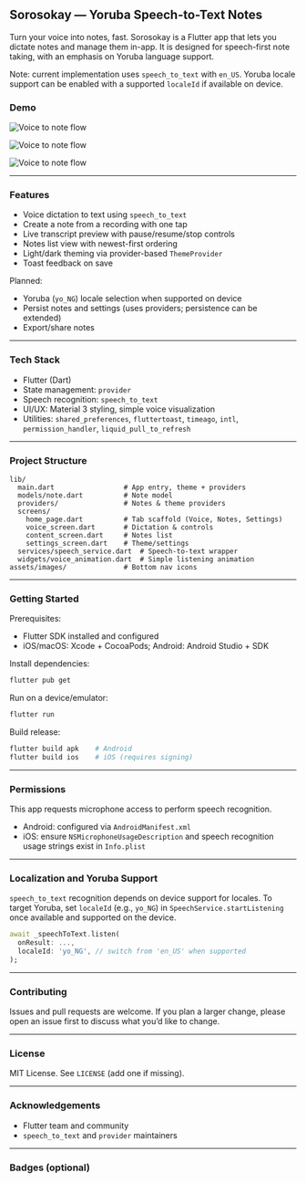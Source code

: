 ## Sorosokay — Yoruba Speech-to-Text Notes

Turn your voice into notes, fast. Sorosokay is a Flutter app that lets you dictate notes and manage them in-app. It is designed for speech-first note taking, with an emphasis on Yoruba language support.

Note: current implementation uses `speech_to_text` with `en_US`. Yoruba locale support can be enabled with a supported `localeId` if available on device.

### Demo

<!-- Add your GIF/video demo links or images here -->
<!-- Example: -->

![Voice to note flow](docs/videos/tts_demo.gif)

![Voice to note flow](docs/videos/theme_demo.gif)

![Voice to note flow](docs/videos/create_note_demo.gif)

<!-- ![Notes list screen](docs/screens/notes_list.png) -->

<!-- ### Screenshots -->

<!-- Replace placeholders with your actual images -->
<!-- ![Home - Voice](docs/screens/home_voice.png) -->
<!-- ![Notes - List](docs/screens/notes_list.png) -->
<!-- ![Settings](docs/screens/settings.png) -->

---

### Features

- Voice dictation to text using `speech_to_text`
- Create a note from a recording with one tap
- Live transcript preview with pause/resume/stop controls
- Notes list view with newest-first ordering
- Light/dark theming via provider-based `ThemeProvider`
- Toast feedback on save

Planned:

- Yoruba (`yo_NG`) locale selection when supported on device
- Persist notes and settings (uses providers; persistence can be extended)
- Export/share notes

---

### Tech Stack

- Flutter (Dart)
- State management: `provider`
- Speech recognition: `speech_to_text`
- UI/UX: Material 3 styling, simple voice visualization
- Utilities: `shared_preferences`, `fluttertoast`, `timeago`, `intl`, `permission_handler`, `liquid_pull_to_refresh`

---

### Project Structure

```
lib/
  main.dart                 # App entry, theme + providers
  models/note.dart          # Note model
  providers/                # Notes & theme providers
  screens/
    home_page.dart          # Tab scaffold (Voice, Notes, Settings)
    voice_screen.dart       # Dictation & controls
    content_screen.dart     # Notes list
    settings_screen.dart    # Theme/settings
  services/speech_service.dart  # Speech-to-text wrapper
  widgets/voice_animation.dart  # Simple listening animation
assets/images/              # Bottom nav icons
```

---

### Getting Started

Prerequisites:

- Flutter SDK installed and configured
- iOS/macOS: Xcode + CocoaPods; Android: Android Studio + SDK

Install dependencies:

```bash
flutter pub get
```

Run on a device/emulator:

```bash
flutter run
```

Build release:

```bash
flutter build apk    # Android
flutter build ios    # iOS (requires signing)
```

---

### Permissions

This app requests microphone access to perform speech recognition.

- Android: configured via `AndroidManifest.xml`
- iOS: ensure `NSMicrophoneUsageDescription` and speech recognition usage strings exist in `Info.plist`

---

### Localization and Yoruba Support

`speech_to_text` recognition depends on device support for locales. To target Yoruba, set `localeId` (e.g., `yo_NG`) in `SpeechService.startListening` once available and supported on the device.

```dart
await _speechToText.listen(
  onResult: ...,
  localeId: 'yo_NG', // switch from 'en_US' when supported
);
```

---

### Contributing

Issues and pull requests are welcome. If you plan a larger change, please open an issue first to discuss what you’d like to change.

---

### License

MIT License. See `LICENSE` (add one if missing).

---

### Acknowledgements

- Flutter team and community
- `speech_to_text` and `provider` maintainers

---

### Badges (optional)

<!-- Add badges as desired -->
<!-- [![Flutter](https://img.shields.io/badge/Flutter-3.x-blue)]() -->
<!-- [![Platform](https://img.shields.io/badge/platform-android%20|%20ios%20|%20web%20|%20desktop-lightgrey)]() -->
